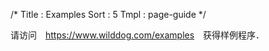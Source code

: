 /*
Title : Examples
Sort : 5
Tmpl : page-guide
*/


请访问　<a href="https://www.wilddog.com/examples" target="_blank">https://www.wilddog.com/examples</a>　获得样例程序．


